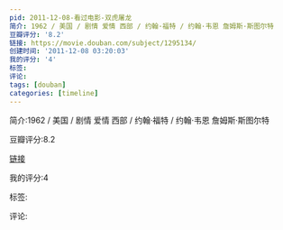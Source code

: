 ```yaml
---
pid: 2011-12-08-看过电影-双虎屠龙
简介: 1962 / 美国 / 剧情 爱情 西部 / 约翰·福特 / 约翰·韦恩 詹姆斯·斯图尔特
豆瓣评分: '8.2'
链接: https://movie.douban.com/subject/1295134/
创建时间: '2011-12-08 03:20:03'
我的评分: '4'
标签:
评论:
tags: [douban]
categories: [timeline]
---
```

简介:1962 / 美国 / 剧情 爱情 西部 / 约翰·福特 / 约翰·韦恩 詹姆斯·斯图尔特

豆瓣评分:8.2

[链接](https://movie.douban.com/subject/1295134/)

我的评分:4

标签:

评论:


